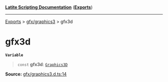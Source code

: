 [**Latite Scripting Documentation**](../../README.md) ([**Exports**](../../exports.md))

---

[Exports](../../exports.md) > [gfx/graphics3](../index.md) > gfx3d

# gfx3d

**`Variable`**

> `const` **gfx3d**: [`Graphics3D`](../interfaces/interface.Graphics3D.md)

**Source:** [gfx/graphics3.d.ts:14](https://github.com/LatiteScripting/latitescripting.github.io/blob/271604a/definitions/gfx/graphics3.d.ts#L14)
